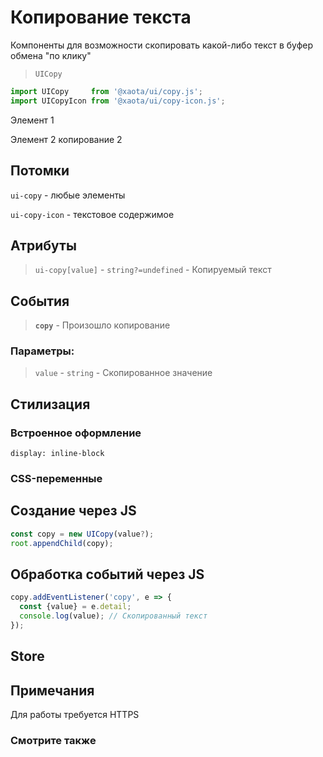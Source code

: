 # Копирование текста
Компоненты для возможности скопировать какой-либо текст в буфер обмена "по клику"

> `UICopy`

```javascript
import UICopy     from '@xaota/ui/copy.js';
import UICopyIcon from '@xaota/ui/copy-icon.js';
```

<ui-html>
  <ui-copy value="копирование 1">Элемент 1</ui-copy>
  <p>
    Элемент 2
    <ui-copy-icon>копирование 2</ui-copy-icon>
  </p>
</ui-html>

## Потомки
`ui-copy` - любые элементы

`ui-copy-icon` - текстовое содержимое

## Атрибуты

> `ui-copy[value]` - `string?=undefined` - Копируемый текст

## События

> __`copy`__ - Произошло копирование

### Параметры:

> `value` - `string` - Скопированное значение

## Стилизация

### Встроенное оформление
`display: inline-block`

### CSS-переменные

## Создание через JS

```javascript
const copy = new UICopy(value?);
root.appendChild(copy);
```

## Обработка событий через JS

```javascript
copy.addEventListener('copy', e => {
  const {value} = e.detail;
  console.log(value); // Скопированный текст
});
```

## Store

## Примечания
Для работы требуется HTTPS

### Смотрите также
